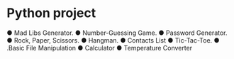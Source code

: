 # Python project
● Mad Libs Generator.
● Number-Guessing Game.
● Password Generator.
● Rock, Paper, Scissors.
● Hangman.
● Contacts List
● Tic-Tac-Toe.
● .Basic File Manipulation
● Calculator
● Temperature Converter